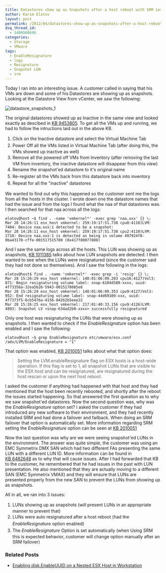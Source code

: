 ```yaml
---
title: Datastores show up as Snapshots after a host reboot with SRM installed
author: Karim Elatov
layout: post
permalink: /2012/04/datastores-show-up-as-snapshots-after-a-host-reboot-with-srm-installed/
dsq_thread_id:
  - 1406568646
categories:
  - Storage
  - VMware
tags:
  - EnableResignature
  - logs
  - Resignature
  - Snapshot LUN
  - srm
---
```

Today I ran into an interesting issue. A customer called in saying that his VMs are down and some of his Datastores are showing up as snapshots. Looking at the Datastore View from vCenter, we saw the following:

![datastore_snapshots_1](http://virtuallyhyper.com/wp-content/uploads/2012/04/datastore_snapshots_1.png)

The original datastores showed up as Inactive in the same view and looked exactly as descibed in [KB 9453805](http://kb.vmware.com/kb/9453805). To get all the VMs up and running, we had to follow the intructions laid out in the above KB.

1.  <span style="line-height: 22px;">Click on the Inactive datastore and select the Virtual Machine Tab</span>
2.  <span style="line-height: 22px;">Power Off all the VMs listed in Virtual Machine Tab (after doing this, the VMs showed up inactive as well)</span>
3.  <span style="line-height: 22px;">Remove all the powered off VMs from Inventory (after removing the last VM from inventory, the inactive datastore will disappear from this view)</span>
4.  <span style="line-height: 22px;">Rename the snapshot'ed datastore to it's original name</span>
5.  <span style="line-height: 22px;">Re-register all the VMs back from this datastore back into inventory</span>
6.  <span style="line-height: 22px;">Repeat for all the "inactive" datastores</span>

We wanted to find out why this happened so the customer sent me the logs from all the hosts in the cluster. I wrote down one the datastore names that had the issue and from the logs I found what the naa of that datastores was. I then searched for that naa across all the logs:


	elatov@host ~$ find . -name 'vmkernel*' -exec grep 'naa.xxx' {} \;
	Mar 28 14:26:11 esx_host vmkernel: 259:19:17:51.738 cpu0:4110)LVM: 7404: Device naa.xxx:1 detected to be a snapshot:
	Mar 28 14:26:11 esx_host vmkernel: 259:19:17:51.738 cpu2:4110)LVM: 2710: Device naa.xxx:1 is detected as being in volume 497924f8-0ba43178-cffe-001517515780 (0x417f80077808)


And I saw the same logs across all the hosts. This LUN was showing up as snapshots, [KB 1011385](http://kb.vmware.com/kb/1011385) talks about how LUN snapshots are detected. I then wanted to see when the LUNs were resignatured (since the customer said they had not done so themselves). And I saw the following in the logs:


	elatov@host$ find . -name 'vmkernel*' -exec grep -i 'resig' {} \;
	Mar 28 15:26:29 esx_host vmkernel: 148:01:06:09.203 cpu16:4127)Vol3: 871: Begin resignaturing volume label: snap-6104d589-xxxx, uuid: 4f73356a-32ea5b26-5943-0015178085e8
	Mar 28 15:26:29 esx_host vmkernel: 148:01:06:09.353 cpu9:4127)Vol3: 952: End resignaturing volume label: snap-44d69109-xxx, uuid: 4f7373f5-6cb5476a-4156-842b2b5eee22
	Mar 28 15:26:25 esx_host vmkernel: 217:01:40:33.156 cpu9:4126)LVM: 4893: Snapshot LV <snap-634ad2b0-xxxx> successfully resignatured


Only one host was resignaturing the LUNs that were showing up as snapshots. I then wanted to check if the *EnableResignature* option has been enabled and I saw the following:


	elatov@host ~$ grep EnableResignature etc/vmware/esx.conf
	/adv/LVM/EnableResignature = "1"


That option was enabled, [KB 2010051](http://kb.vmware.com/kb/2010051) talks about what that option does:

> Setting the LVM.enableResignature flag on ESX hosts is a host-wide operation. If this flag is set to 1, all snapshot LUNs that are visible to the ESX host and can be resignatured, are resignatured during the host rescan or upon the next host reboot.

I asked the customer if anything had happened with that host and they had mentioned that the host been recently rebooted, and shortly after the reboot the issues started happening. So that answered the first question as to why we saw snapshot'ed datastores. Now the second question was, why was the *EnableResignature* option set? I asked the customer if they had introduced any new software to their environment, and they had recently installed SRM and had done a failover and failback. When doing an SRM failover that option is automatically set. More information regarding SRM setting the *EnableResignature* option can be seen at [KB 2010051](http://kb.vmware.com/kb/2010051)

Now the last question was why are we were seeing snapshot'ed LUNs in the environment. The answer was quite simple, the customer was using an EMC Symmetrix DMX SAN which had two different FAs presenting the same LUN with a different LUN ID. More information can be found in [KB 6482648](http://kb.vmware.com/kb/6482648) as to why that will cause issues. After I had forwarded that KB to the customer, he remembered that he had issues in the past with LUN presentation. He also mentioned that they are actually moving to a different SAN (EMC Symmetrix VMAX) and they will ensure that LUNs are presented properly from the new SAN to prevent the LUNs from showing up as snapshots.

All in all, we ran into 3 issues:

1.  <span style="line-height: 22px;">LUNs showing up as snapshots (will present LUNs in an appropriate manner to prevent that)</span>
2.  <span style="line-height: 22px;">LUNs were auto resignatured after a host reboot (had the *EnableResignature* option enabled)</span>
3.  <span style="line-height: 22px;">The *EnableResignature* Option is set automatically (when Using SRM this is expected behavior, customer will change option manually after an SRM failover)</span>

### Related Posts

- [Enabling disk.EnableUUID on a Nested ESX Host in Workstation](http://virtuallyhyper.com/2012/08/enabling-disk-enableuuid-on-a-nested-esx-host-in-workstation/)

